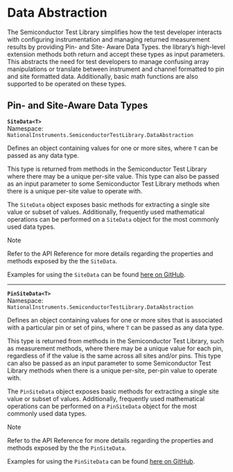 # Data Abstraction

The Semiconductor Test Library simplifies how the test developer interacts with configuring instrumentation and managing returned measurement results by providing Pin- and Site- Aware Data Types. the library’s high-level extension methods both return and accept these types as input parameters. This abstracts the need for test developers to manage confusing array manipulations or translate between instrument and channel formatted to pin and site formatted data. Additionally, basic math functions are also supported to be operated on these types.

## Pin- and Site-Aware Data Types

**`SiteData<T>`** \
Namespace: `NationalInstruments.SemiconductorTestLibrary.DataAbstraction`

Defines an object containing values for one or more sites, where `T` can be passed as any data type.

This type is returned from methods in the Semiconductor Test Library where there may be a unique per-site value. This type can also be passed as an input parameter to some Semiconductor Test Library methods when there is a unique per-site value to operate with.

The `SiteData` object exposes basic methods for extracting a single site value or subset of values. Additionally, frequently used mathematical operations can be performed on a `SiteData` object for the most commonly used data types.

>[!NOTE]
> Refer to the API Reference for more details regarding the properties and methods exposed by the the `SiteData`.
>
> Examples for using the `SiteData` can be found [here on GitHub](https://github.com/ni/semi-test-library-dotnet/tree/main/Examples/source/DataAbstraction).

---

**`PinSiteData<T>`** \
Namespace: `NationalInstruments.SemiconductorTestLibrary.DataAbstraction`

Defines an object containing values for one or more sites that is associated with a particular pin or set of pins, where `T` can be passed as any data type.

This type is returned from methods in the Semiconductor Test Library, such as measurement methods, where there may be a unique value for each pin, regardless of if the value is the same across all sites and/or pins. This type can also be passed as an input parameter to some Semiconductor Test Library methods when there is a unique per-site, per-pin value to operate with.

The `PinSiteData` object exposes basic methods for extracting a single site value or subset of values. Additionally, frequently used mathematical operations can be performed on a `PinSiteData` object for the most commonly used data types.

>[!NOTE]
> Refer to the API Reference for more details regarding the properties and methods exposed by the the `PinSiteData`.
>
> Examples for using the `PinSiteData` can be found [here on GitHub](https://github.com/ni/semi-test-library-dotnet/tree/main/Examples/source/DataAbstraction).
